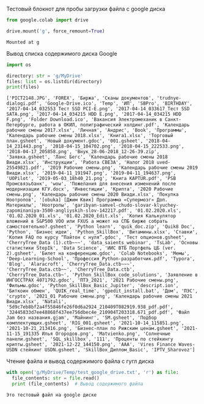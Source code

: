 Тестовый блокнот для пробы загрузки файла с google диска


```python
from google.colab import drive

drive.mount('g', force_remount=True)
```

    Mounted at g
    

Вывод списка содержимого диска Google


```python
import os

directory: str = 'g/MyDrive'
files: list = os.listdir(directory)
print(files)
```

    ['PICT2148.JPG', 'FOREX', 'Биржа', 'Сканы документов', 'trudnye-dialogi.pdf', 'Google-Drive.ico', 'Temp', 'ИП', 'SBPro', 'BIRTHDAY', '2017-04-14_032553 Тест SSD PCI-E.png', '2017-04-14_033617_Тест SSD SATA.png', '2017-04-14_034215 HDD E.png', '2017-04-14_034215 HDD F.png', 'Folder Download.ico', 'Вакансия Электромеханик в Санкт-Петербурге, работа в ОКИЛ, полиграфический холдинг.pdf', 'Календарь рабочие смены 2017.xlsx', 'Личная', 'Андрис', 'Book', 'Программы', 'Календарь рабочие смены 2018.xlsx', 'Книга1.xlsx', 'Торговый план.gsheet', 'Новый документ.gdoc', '001.gsheet', '2018-04-14_231443.png', '2018-04-15_104702.png', '2018-04-15_222533.png', '2018-04-17_205858.png', 'Внук_28-06-2018_12-26-39.zip', 'Заявка.gsheet', 'Ланс Бегс', 'Календарь рабочие смены 2018 Виади.xlsx', 'Инструкции', 'Работа СВЕЗА', 'Налог 2018 uved-25549821.pdf', '2019 Рабочие смены.png', 'Календарь рабочие смены 2019 Виади.xlsx', '2019-04-11_191947.png', '2019-04-11_194637.png', 'UOPilot', '2019-05-03_18h40_21.png', 'Книга KAPTUR.pdf', 'PSB Промсвязьбанк', 'wow', 'Пожелания для внесения изменений после модернизации КГУ.docx', 'Инвестиции', 'Крипта', '2020 Рабочие смены.png', 'Календарь рабочие смены 2020 Виади.xlsx', 'Покупка Ноотропов', '[obuka] [Джим Квик] Программа «Супермозг» Доп. Материалы', 'Ноотропы', 'garibyan-samvel-chudo-slovar-klyuchey-zapominaniya-3500-angliyskih-slov-142217.pdf', '01.02.2020.xls', '01.02.2020_01.xls', '01.02.2020_Edit.xls', 'Копия Калькулятор вложений в S&P500 VOO или FXUS а может на СПБ бирже собрать самостоятельно?.gsheet', 'Python learn', 'quik_doc.zip', 'Quik8 Doc', 'Python', 'Бизнес идеи', 'Python_SkillBox', 'Витамины.xlsx', 'Ставки', 'Копия FAQ по курсу “Пайтон с нуля”.gdoc', 'Тест опционов.gsheet', 'CherryTree_Data (1).ctb~~~', 'data_saients_webinar', 'TsLab', 'Основы статистики StepIk', 'Data Science', 'ИИС ВТБ Портфель ЦБ (ver. 2).gsheet', 'Билет на конференцию.gdoc', 'Colab Notebooks', 'Мемы', 'Deep-Learning-School', 'Профессия_Python-разработчик.pdf', 'Typora', 'Blog', 'Alaracroft', 'CherryTree_Data.ctb~~~', 'CherryTree_Data.ctb~~', 'CherryTree_Data.ctb', 'CherryTree_Data.ctb~', 'Python_SkillBox_code_solutions', 'Заявление в ИНГОССТРАХ 4071792.gdoc', 'ПТЭ_2021', '2021 Рабочие смены.png', 'Фильмы.gdoc', 'Python_SkillBox_Basic_Jupiter', 'descript.ion', 'Биткоин обмен', 'QUIK_real_time', 'gpedit_install.bat', 'Дом', 'ПЭС', 'crypto', '2021_01 Рабочие смены.png', 'Календарь рабочие смены 2021 Виади.xlsx', 'Natali', '5d9c7eb8bf2a4f55846fe26f0d6a2924_210409T082919.938_pdf.pdf', '32445833d7ee48868f437ee756dbec4e_210904T203318.671_pdf.pdf', 'Файл Jam без названия.gjam', 'Майнинг', 'SM.gsheet', 'Подбор комплектующих.gsheet', 'RIG_001.gsheet', '2021-10-14_115851.png', '2021-10-21_213416.png', 'Бизнес-план по Рижским ценам.gsheet', '2021-11-15_191335 Илья Огородов.png', 'Matvienko.png', 'Солнечные панели.gsheet', 'SQL_skillbox', '111', 'Проценты по стейкингу крипты.gsheet', '2021-12-22_144150.png', 'AAA', 'Vires Finance Waves-USDN стейкинг USDN.gsheet', 'SkillBox_Диплом_Basic', 'IPTV_Sharovoz']
    

Чтение файла и вывод содержимого файла с гугл диска


```python
with open('g/MyDrive/Temp/test_google_drive.txt', 'r') as file:
  file_contents: str = file.read()
  print (file_contents)  # Вывод содержимого файла
```

    Это тестовый файл на google диске
    

